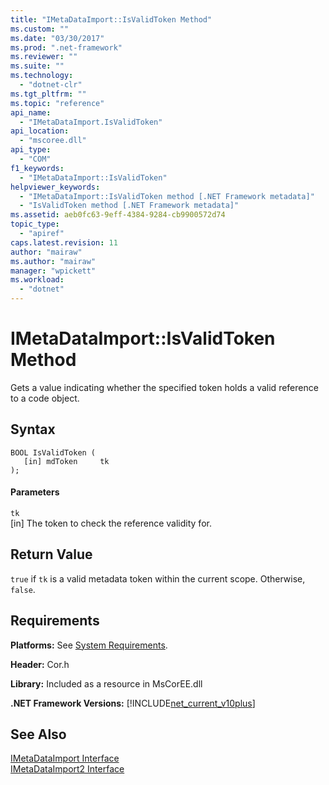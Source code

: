 ```yaml
---
title: "IMetaDataImport::IsValidToken Method"
ms.custom: ""
ms.date: "03/30/2017"
ms.prod: ".net-framework"
ms.reviewer: ""
ms.suite: ""
ms.technology: 
  - "dotnet-clr"
ms.tgt_pltfrm: ""
ms.topic: "reference"
api_name: 
  - "IMetaDataImport.IsValidToken"
api_location: 
  - "mscoree.dll"
api_type: 
  - "COM"
f1_keywords: 
  - "IMetaDataImport::IsValidToken"
helpviewer_keywords: 
  - "IMetaDataImport::IsValidToken method [.NET Framework metadata]"
  - "IsValidToken method [.NET Framework metadata]"
ms.assetid: aeb0fc63-9eff-4384-9284-cb9900572d74
topic_type: 
  - "apiref"
caps.latest.revision: 11
author: "mairaw"
ms.author: "mairaw"
manager: "wpickett"
ms.workload: 
  - "dotnet"
---
```

# IMetaDataImport::IsValidToken Method
Gets a value indicating whether the specified token holds a valid reference to a code object.  
  
## Syntax  
  
```  
BOOL IsValidToken (  
   [in] mdToken     tk  
);  
```  
  
#### Parameters  
 `tk`  
 [in] The token to check the reference validity for.  
  
## Return Value  
 `true` if `tk` is a valid metadata token within the current scope. Otherwise, `false`.  
  
## Requirements  
 **Platforms:** See [System Requirements](../../../../docs/framework/get-started/system-requirements.md).  
  
 **Header:** Cor.h  
  
 **Library:** Included as a resource in MsCorEE.dll  
  
 **.NET Framework Versions:** [!INCLUDE[net_current_v10plus](../../../../includes/net-current-v10plus-md.md)]  
  
## See Also  
 [IMetaDataImport Interface](../../../../docs/framework/unmanaged-api/metadata/imetadataimport-interface.md)  
 [IMetaDataImport2 Interface](../../../../docs/framework/unmanaged-api/metadata/imetadataimport2-interface.md)
